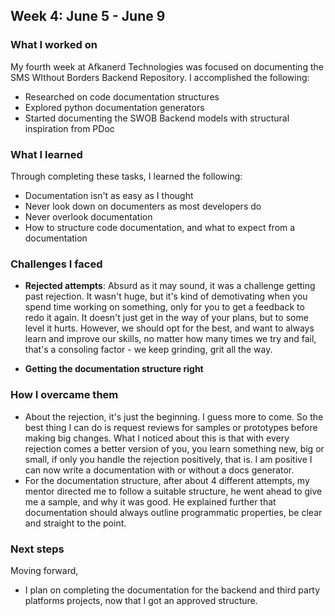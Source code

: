 ## Week 4: June 5 - June 9

### What I worked on

My fourth week at Afkanerd Technologies was focused on documenting the SMS WIthout Borders Backend Repository. I accomplished the following:

<!-- - Attended the weekly standup meeting and got feedback from my previous week's work. -->
- Researched on code documentation structures
- Explored python documentation generators
- Started documenting the SWOB Backend models with structural inspiration from PDoc

### What I learned

Through completing these tasks, I learned the following:

- Documentation isn't as easy as I thought
- Never look down on documenters as most developers do
- Never overlook documentation
- How to structure code documentation, and what to expect from a documentation

### Challenges I faced

- **Rejected attempts**: Absurd as it may sound, it was a challenge getting past rejection. It wasn't huge, but it's kind of demotivating when you spend time working on something, only for you to get a feedback to redo it again. It doesn't just get in the way of your plans, but to some level it hurts. However, we should opt for the best, and want to always learn and improve our skills, no matter how many times we try and fail, that's a consoling factor - we keep grinding, grit all the way.

- **Getting the documentation structure right**

### How I overcame them

- About the rejection, it's just the beginning. I guess more to come. So the best thing I can do is request reviews for samples or prototypes before making big changes. What I noticed about this is that with every rejection comes a better version of you, you learn something new, big or small, if only you handle the rejection positively, that is. I am positive I can now write a documentation with or without a docs generator.
- For the documentation structure, after about 4 different attempts, my mentor directed me to follow a suitable structure, he went ahead to give me a sample, and why it was good. He explained further that documentation should always outline programmatic properties, be clear and straight to the point.

### Next steps

Moving forward,

- I plan on completing the documentation for the backend and third party platforms projects, now that I got an approved structure.
